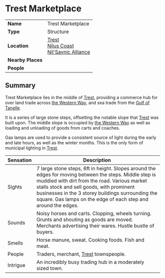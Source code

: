 # Trest Marketplace

|||
| --- | --- |
| **Name** | Trest Marketplace | place.4
| **Type** | Structure |
| **Location** | [Trest](../towns/trest.md)<br>[Nilus Coast](../../civilisations/nilsavnic-alliance/states/nilus-coast.md)<br>[Nil'Savnic Alliance](../../civilisations/nilsavnic-alliance/nilsavnic-alliance.md) |
| **Nearby Places** | |
| **People** | |

## Summary

Trest Marketplace lies in the middle of [Trest](../towns/trest.md), providing a commerce hub for over land trade across [the Western Way](../roads/the-western-way.md), and sea trade from the [Gulf of Tanelle](../seas-oceans/gulf-of-tanelle.md).

It is a series of large stone steps, offsetting the notable slope that [Trest](../towns/trest.md) was built upon. The middle slope is occupied by [the Western Way](../roads/the-western-way.md) as well as loading and unloading of goods from carts and coaches.

Gas lamps are used to provide a consistent source of light during the early and late hours, as well as the winter months. This is the only form of municipal lighting in [Trest](../towns/trest.md).

| Sensation | Description |
| ---- | --- |
| Sights | 7 large stone steps, 6ft in height. Slopes around the edges for moving between the steps. Middle step is muddied with dirt from the road. Various market stalls stock and sell goods, with prominent businesses in the 3 storey buildings surrounding the square. Gas lamps on the edge of each step and around the edges. |
| Sounds | Noisy horses and carts. Clopping, wheels turning. Grunts and shouting as goods are moved. Merchants advertising their wares. Hustle bustle of buyers. |
| Smells | Horse manure, sweat. Cooking foods. Fish and meat. |
| People | Traders, merchant, [Trest](../towns/trest.md) townspeople. |
| Intrigue | An incredibly busy trading hub in a moderately sized town. |
